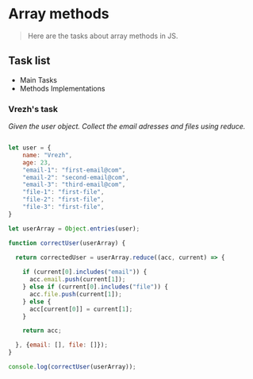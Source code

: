 # Array methods

> Here are the tasks about array methods in JS.

## Task list

- Main Tasks
- Methods Implementations

### Vrezh's task

_Given the user object. Collect the email adresses and files using reduce._

```Javascript

let user = {
    name: "Vrezh",
    age: 23,
    "email-1": "first-email@com",
    "email-2": "second-email@com",
    "email-3": "third-email@com",
    "file-1": "first-file",
    "file-2": "first-file",
    "file-3": "first-file",
}

let userArray = Object.entries(user);

function correctUser(userArray) {

  return correctedUser = userArray.reduce((acc, current) => {
    
    if (current[0].includes("email")) {
      acc.email.push(current[1]); 
    } else if (current[0].includes("file")) {
      acc.file.push(current[1]); 
    } else {
      acc[current[0]] = current[1];
    }

    return acc;

  }, {email: [], file: []});
}

console.log(correctUser(userArray));

```
